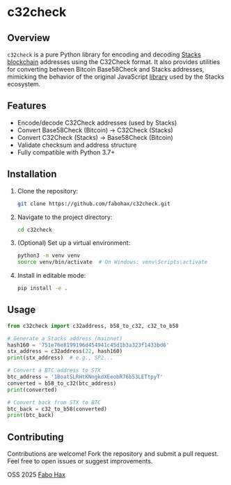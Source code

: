 # c32check

## Overview

`c32check` is a pure Python library for encoding and decoding [Stacks blockchain](https://www.stacks.co) addresses using the C32Check format. It also provides utilities for converting between Bitcoin Base58Check and Stacks addresses, mimicking the behavior of the original JavaScript [library](https://github.com/stacks-network/c32check) used by the Stacks ecosystem.

## Features

- Encode/decode C32Check addresses (used by Stacks)
- Convert Base58Check (Bitcoin) → C32Check (Stacks)
- Convert C32Check (Stacks) → Base58Check (Bitcoin)
- Validate checksum and address structure
- Fully compatible with Python 3.7+

## Installation

1. Clone the repository:

   ```bash
   git clone https://github.com/fabohax/c32check.git
   ```

2. Navigate to the project directory:

   ```bash
   cd c32check
   ```

3. (Optional) Set up a virtual environment:

   ```bash
   python3 -m venv venv
   source venv/bin/activate  # On Windows: venv\Scripts\activate
   ```

4. Install in editable mode:

   ```bash
   pip install -e .
   ```

## Usage

```python
from c32check import c32address, b58_to_c32, c32_to_b58

# Generate a Stacks address (mainnet)
hash160 = '751e76e8199196d454941c45d1b3a323f1433bd6'
stx_address = c32address(22, hash160)
print(stx_address)  # e.g., SP2...

# Convert a BTC address to STX
btc_address = '1BoatSLRHtKNngkdXEeobR76b53LETtpyT'
converted = b58_to_c32(btc_address)
print(converted)

# Convert back from STX to BTC
btc_back = c32_to_b58(converted)
print(btc_back)
```

## Contributing

Contributions are welcome! Fork the repository and submit a pull request. Feel free to open issues or suggest improvements.

OSS 2025 [Fabo Hax](https://github.com/fabohax)
